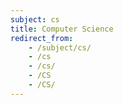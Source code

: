 ```yaml
---
subject: cs
title: Computer Science
redirect_from:
    - /subject/cs/
    - /cs
    - /cs/
    - /CS
    - /CS/
---
```

